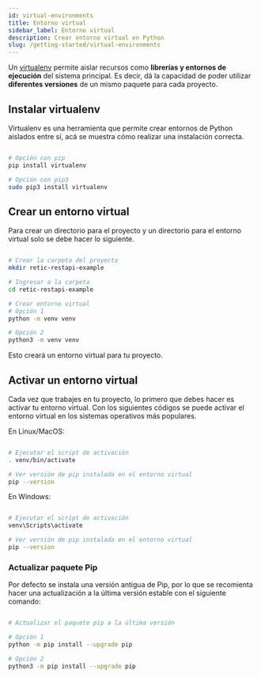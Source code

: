 ```yaml
---
id: virtual-environments
title: Entorno virtual
sidebar_label: Entorno virtual
description: Crear entorno virtual en Python
slug: /getting-started/virtual-environments
---
```


Un [virtualenv](https://docs.python.org/3/library/venv.html#module-venv) permite aislar recursos como **librerías y entornos de ejecución** del sistema principal. Es decir, dá la capacidad de poder utilizar **diferentes versiones** de un mismo paquete para cada proyecto.

## Instalar virtualenv

Virtualenv es una herramienta que permite crear entornos de Python aislados entre sí, acá se muestra cómo realizar una instalación correcta.

```bash

# Opción con pip
pip install virtualenv

# Opción con pip3
sudo pip3 install virtualenv

```

## Crear un entorno virtual

Para crear un directorio para el proyecto y un directorio para el entorno virtual solo se debe hacer lo siguiente.

```bash

# Crear la carpeta del proyecto
mkdir retic-restapi-example

# Ingresar a la carpeta
cd retic-restapi-example

# Crear entorno virtual
# Opción 1
python -m venv venv

# Opción 2
python3 -m venv venv

```

Esto creará un entorno virtual para tu proyecto.

## Activar un entorno virtual

Cada vez que trabajes en tu proyecto, lo primero que debes hacer es activar tu entorno virtual. Con los siguientes códigos se puede activar el entorno virtual en los sistemas operativos más populares.

En Linux/MacOS:

```bash

# Ejecutar el script de activación
. venv/bin/activate

# Ver versión de pip instalada en el entorno virtual
pip --version

```

En Windows:

```bash

# Ejecutar el script de activación
venv\Scripts\activate

# Ver versión de pip instalada en el entorno virtual
pip --version

```

### Actualizar paquete Pip

Por defecto se instala una versión antigua de Pip, por lo que se recomienta hacer una actualización a la última versión estable con el siguiente comando:

```bash

# Actualizar el paquete pip a la última versión

# Opción 1
python -m pip install --upgrade pip

# Opción 2
python3 -m pip install --upgrade pip

```
